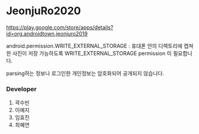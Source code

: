 # JeonjuRo2020

https://play.google.com/store/apps/details?id=org.androidtown.jeonjuro2019

android.permission.WRITE_EXTERNAL_STORAGE : 휴대폰 안의 디렉토리에 캡쳐한 사진이 저장 가능하도록 WRITE_EXTERNAL_STORAGE permission 이 필요합니다.


parsing하는 정보나 로그인한 개인정보는 암호화되어 공개되지 않습니다.

### Developer
1) 곽수빈
2) 이예지
3) 임효진
4) 최혜연
